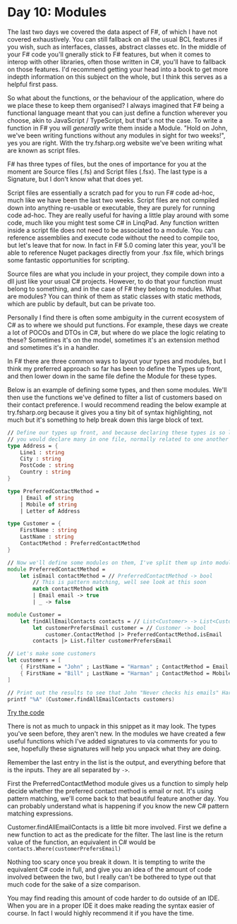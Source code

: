 # Day 10: Modules

The last two days we covered the data aspect of F#, of which I have not covered exhaustively. You can still fallback on all the usual BCL features if you wish, such as interfaces, classes, abstract classes etc. In the middle of your F# code you'll gnerally stick to F# features, but when it comes to interop with other libraries, often those written in C#, you'll have to fallback on those features. I'd recommend getting your head into a book to get more indepth information on this subject on the whole, but I think this serves as a helpful first pass.

So what about the functions, or the behaviour of the application, where do we place these to keep them organised? I always imagined that F# being a functional language meant that you can just define a function wherever you choose, akin to JavaScript / TypeScript, but that's not the case. To write a function in F# you will _generally_ write them inside a Module. "Hold on John, we've been writing functions without any modules in sight for two weeks!", yes you are right. With the try.fsharp.org website we've been writing what are known as script files.

F# has three types of files, but the ones of importance for you at the moment are Source files (.fs) and Script files (.fsx). The last type is a Signature, but I don't know what that does yet.

Script files are essentially a scratch pad for you to run F# code ad-hoc, much like we have been the last two weeks. Script files are not compiled down into anything re-usable or executable, they are purely for running code ad-hoc. They are really useful for having a little play around with some code, much like you might test some C# in LinqPad. Any function written inside a script file does not need to be associated to a module. You can reference assemblies and execute code without the need to compile too, but let's leave that for now. In fact in F# 5.0 coming later this year, you'll be able to reference Nuget packages directly from your .fsx file, which brings some fantastic opportunities for scripting.

Source files are what you include in your project, they compile down into a dll just like your usual C# projects. However, to do that your function must belong to something, and in the case of F# they belong to modules. What are modules? You can think of them as static classes with static methods, which are public by default, but can be private too.

Personally I find there is often some ambiguity in the current ecosystem of C# as to where we should put functions. For example, these days we create a lot of POCOs and DTOs in C#, but where do we place the logic relating to these? Sometimes it's on the model, sometimes it's an extension method and sometimes it's in a handler.

In F# there are three common ways to layout your types and modules, but I think my preferred approach so far has been to define the Types up front, and then lower down in the same file define the Module for these types.

Below is an example of defining some types, and then some modules. We'll then use the functions we've defined to filter a list of customers based on their contact preference. I would recommend reading the below example at try.fsharp.org because it gives you a tiny bit of syntax highlighting, not much but it's something to help break down this large block of text.

```fsharp
// Define our types up front, and because declaring these types is so light in syntax
// you would declare many in one file, normally related to one another of course
type Address = {
    Line1 : string
    City : string
    PostCode : string
    Country : string
}

type PreferredContactMethod =
    | Email of string
    | Mobile of string
    | Letter of Address

type Customer = {
    FirstName : string
    LastName : string
    ContactMethod : PreferredContactMethod
}

// Now we'll define some modules on them, I've split them up into modules based on the Types name
module PreferredContactMethod =
    let isEmail contactMethod = // PreferredContactMethod -> bool
        // This is pattern matching, well see look at this soon
        match contactMethod with
        | Email email -> true
        | _ -> false

module Customer =
    let findAllEmailContacts contacts = // List<Customer> -> List<Customer>
        let customerPrefersEmail customer = // Customer -> bool
            customer.ContactMethod |> PreferredContactMethod.isEmail
        contacts |> List.filter customerPrefersEmail

// Let's make some customers
let customers = [
    { FirstName = "John" ; LastName = "Harman" ; ContactMethod = Email "john@johnharman.co.uk" }
    { FirstName = "Bill" ; LastName = "Harman" ; ContactMethod = Mobile "0800-dial-a-dev" }
]

// Print out the results to see that John "Never checks his emails" Harman is the only value output
printf "%A" (Customer.findAllEmailContacts customers)
```
[Try the code](https://try.fsharp.org/#?code=PTAEBEFMDMEsDtKgPYFcBOoAuBPADpAM6ip6jTrLxYA0oAhvACagBGkAxvaoUk5wBt66BAHNsACyJJcBYrGKFkoAbFESsoBKEI5q9AB4BYAFAhQONKADuaAS34ch6JAFtGOLfBSJysAZB08Mjo7gICni5CWJAsWMpUSIzIWFKYyNCgHGjovKaySACCTEwuhMQAvKAA3qag9aAAMgiQAIygAFw6WCLwonUNAMKwuJ3dvf0mDaAACsiEWIPI-GMLEwP1S6jU6J5da2KmAL6m+fhIMy7QkOguTEv6HFgAspCpy6AVG6AAPqAAou5-ChMgc+t8-s9kKx-EgMuNDlMGn9Gm8YulMsVSkRCKcTAVQIMePFXDdPjVvgAxWC5LAAOXopNWPUR00a9AWDKZ+xZ4KRmyoWHoT1e7xYXUuMBudweQpFbwky2OePMdOQ1hskAA5OFQPw4L4lEzXMtUAFiFRJJBXHQAJJagBuSEIeFUmlS1pIZAQ8VAJqYZqIbA5sR8VtAABVzsR4IzIKZ-YHZldpbFZcKXgqPl9+So3lpCID6MDso9M2LyeZJddbmnBRnRYqWABaAB8bGQyAE32m5gjEgUBdAeHoWHR3ncWA4A76dGskF1vCQAk7AGsGO6B4pO-Aew1J9OsvX5RXrCMJHv6n8i8DrcWBKA29h0Kh47npn8APqP9vQegCPITATU0AkJYlkFJTAc2mAJNANJhCnCG8BHTJ5iFLOUsEqUBzGaBYAB4iQWCCbnbJ88KwQjwMg1tLzzTQOGom5qxuQsgQfRjiMgyswCIkkySfVhO27d9pgaTj+PQAA6VDyybX52xY2t7mPOTlikhRkNAOiMIzYgfnbCipLgAR0SyJj0CUtj7xVMBUSwLViHcVdnRI8yuNY0xYPcyTsIAbW+apQGpWkuSQKoACIAClkAkeAItAABuJoOXpONyQigAJYR3HipLCVUxtswBdjQAigArWL4AAAUquKJByxgpOyKTUFXBKTlzIKQs5dLIoAIX8AQEuS9leqZSLstCRgRoKssipYKooRhUCIoABgADjWtbmyYWB-2behdsgB0OtMABdWzkx9FBUE3JAyjNLDsGUJdJFHUAYrisq6ROslp04VdiC3UA738QgEqm3Khw9HwIlAB1-1fW6sDwO7TDwXosEyCKAFJCgSgAKPiSOk+DEIEZDZPQizCAASiAA&html=DwCwLgtgNgfAsAKAAQqaApgQwCb2ag4CdMTJcMABwFp0BHAVwEsA3AXgCIBhAewDsw6AdQAqAT0roOSAMb9BAzoIAeYAPThoAbhkhMAJwDOJNgzAAzagA4OeQhqy5EhAEY9sYu6mBq3HvD6asEA&css=Q)

There is not as much to unpack in this snippet as it may look. The types you've seen before, they aren't new. In the modules we have created a few useful functions which I've added signatures to via comments for you to see, hopefully these signatures will help you unpack what they are doing.

Remember the last entry in the list is the output, and everything before that is the inputs. They are all separated by ```->```.

First the PreferredContactMethod module gives us a function to simply help decide whether the preferred contact method is email or not. It's using pattern matching, we'll come back to that beautiful feature another day. You can probably understand what is happening if you know the new C# pattern matching expressions.

Customer.findAllEmailContacts is a little bit more involved. First we define a new function to act as the predicate for the filter. The last line is the return value of the function, an equivalent in C# would be ```contacts.Where(customerPrefersEmail)```

Nothing too scary once you break it down. It is tempting to write the equivalent C# code in full, and give you an idea of the amount of code involved between the two, but I really can't be bothered to type out that much code for the sake of a size comparison.

You may find reading this amount of code harder to do outside of an IDE. When you are in a proper IDE it does make reading the syntax easier of course. In fact I would highly recommend it if you have the time.